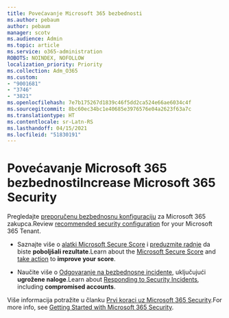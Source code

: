 ```yaml
---
title: Povećavanje Microsoft 365 bezbednosti
ms.author: pebaum
author: pebaum
manager: scotv
ms.audience: Admin
ms.topic: article
ms.service: o365-administration
ROBOTS: NOINDEX, NOFOLLOW
localization_priority: Priority
ms.collection: Adm_O365
ms.custom:
- "9001681"
- "3746"
- "3821"
ms.openlocfilehash: 7e7b175267d1839c46f5dd2ca524e66ae6034c4f
ms.sourcegitcommit: 8bc60ec34bc1e40685e3976576e04a2623f63a7c
ms.translationtype: HT
ms.contentlocale: sr-Latn-RS
ms.lasthandoff: 04/15/2021
ms.locfileid: "51830191"
---
```

# <a name="increase-microsoft-365-security"></a><span data-ttu-id="ba121-102">Povećavanje Microsoft 365 bezbednosti</span><span class="sxs-lookup"><span data-stu-id="ba121-102">Increase Microsoft 365 Security</span></span>

<span data-ttu-id="ba121-103">Pregledajte [preporučenu bezbednosnu konfiguraciju](https://docs.microsoft.com/microsoft-365/security/office-365-security/tenant-wide-setup-for-increased-security?view=o365-worldwide) za Microsoft 365 zakupca.</span><span class="sxs-lookup"><span data-stu-id="ba121-103">Review [recommended security configuration](https://docs.microsoft.com/microsoft-365/security/office-365-security/tenant-wide-setup-for-increased-security?view=o365-worldwide) for your Microsoft 365 Tenant.</span></span>

- <span data-ttu-id="ba121-104">Saznajte više o [alatki Microsoft Secure Score](https://docs.microsoft.com/microsoft-365/security/mtp/microsoft-secure-score?view=o365-worldwide) i [preduzmite radnje](https://docs.microsoft.com/microsoft-365/security/mtp/microsoft-secure-score?view=o365-worldwide#take-action-to-improve-your-score) da biste **poboljšali rezultate**.</span><span class="sxs-lookup"><span data-stu-id="ba121-104">Learn about the [Microsoft Secure Score](https://docs.microsoft.com/microsoft-365/security/mtp/microsoft-secure-score?view=o365-worldwide) and [take action](https://docs.microsoft.com/microsoft-365/security/mtp/microsoft-secure-score?view=o365-worldwide#take-action-to-improve-your-score) to **improve your score**.</span></span>

- <span data-ttu-id="ba121-105">Naučite više o [Odgovaranje na bezbednosne incidente](https://docs.microsoft.com/microsoft-365/security/office-365-security/office365-security-incident-response-overview?view=o365-worldwide), uključujući **ugrožene naloge**.</span><span class="sxs-lookup"><span data-stu-id="ba121-105">Learn about [Responding to Security Incidents](https://docs.microsoft.com/microsoft-365/security/office-365-security/office365-security-incident-response-overview?view=o365-worldwide), including **compromised accounts**.</span></span>

<span data-ttu-id="ba121-106">Više informacija potražite u članku [Prvi koraci uz Microsoft 365 Security](https://docs.microsoft.com/microsoft-365/security/office-365-security/security-roadmap?view=o365-worldwide).</span><span class="sxs-lookup"><span data-stu-id="ba121-106">For more info, see [Getting Started with Microsoft 365 Security](https://docs.microsoft.com/microsoft-365/security/office-365-security/security-roadmap?view=o365-worldwide).</span></span> 
